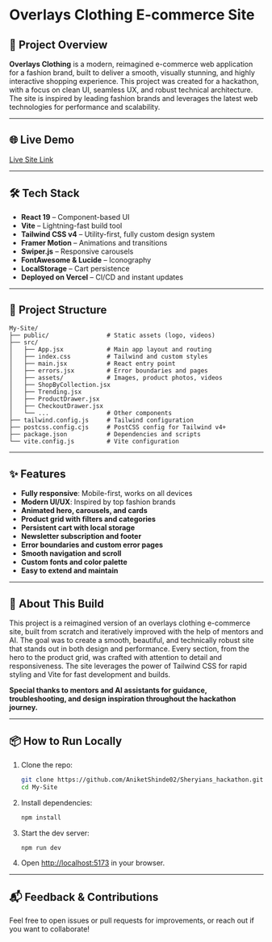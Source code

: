 # Overlays Clothing E-commerce Site

## 🚀 Project Overview

**Overlays Clothing** is a modern, reimagined e-commerce web application for a fashion brand, built to deliver a smooth, visually stunning, and highly interactive shopping experience. This project was created for a hackathon, with a focus on clean UI, seamless UX, and robust technical architecture. The site is inspired by leading fashion brands and leverages the latest web technologies for performance and scalability.

---

## 🌐 Live Demo
[Live Site Link](https://sheryians-hackathon-omega.vercel.app/)

---

## 🛠️ Tech Stack
- **React 19** – Component-based UI
- **Vite** – Lightning-fast build tool
- **Tailwind CSS v4** – Utility-first, fully custom design system
- **Framer Motion** – Animations and transitions
- **Swiper.js** – Responsive carousels
- **FontAwesome & Lucide** – Iconography
- **LocalStorage** – Cart persistence
- **Deployed on Vercel** – CI/CD and instant updates

---

## 📁 Project Structure
```
My-Site/
├── public/                # Static assets (logo, videos)
├── src/
│   ├── App.jsx            # Main app layout and routing
│   ├── index.css          # Tailwind and custom styles
│   ├── main.jsx           # React entry point
│   ├── errors.jsx         # Error boundaries and pages
│   ├── assets/            # Images, product photos, videos
│   ├── ShopByCollection.jsx
│   ├── Trending.jsx
│   ├── ProductDrawer.jsx
│   ├── CheckoutDrawer.jsx
│   └── ...                # Other components
├── tailwind.config.js     # Tailwind configuration
├── postcss.config.cjs     # PostCSS config for Tailwind v4+
├── package.json           # Dependencies and scripts
└── vite.config.js         # Vite configuration
```

---

## ✨ Features
- **Fully responsive**: Mobile-first, works on all devices
- **Modern UI/UX**: Inspired by top fashion brands
- **Animated hero, carousels, and cards**
- **Product grid with filters and categories**
- **Persistent cart with local storage**
- **Newsletter subscription and footer**
- **Error boundaries and custom error pages**
- **Smooth navigation and scroll**
- **Custom fonts and color palette**
- **Easy to extend and maintain**

---

## 📝 About This Build
This project is a reimagined version of an overlays clothing e-commerce site, built from scratch and iteratively improved with the help of mentors and AI. The goal was to create a smooth, beautiful, and technically robust site that stands out in both design and performance. Every section, from the hero to the product grid, was crafted with attention to detail and responsiveness. The site leverages the power of Tailwind CSS for rapid styling and Vite for fast development and builds. 

**Special thanks to mentors and AI assistants for guidance, troubleshooting, and design inspiration throughout the hackathon journey.**

---

## 📦 How to Run Locally
1. Clone the repo:
   ```sh
   git clone https://github.com/AniketShinde02/Sheryians_hackathon.git
   cd My-Site
   ```
2. Install dependencies:
   ```sh
   npm install
   ```
3. Start the dev server:
   ```sh
   npm run dev
   ```
4. Open [http://localhost:5173](http://localhost:5173) in your browser.

---

## 📬 Feedback & Contributions
Feel free to open issues or pull requests for improvements, or reach out if you want to collaborate!
